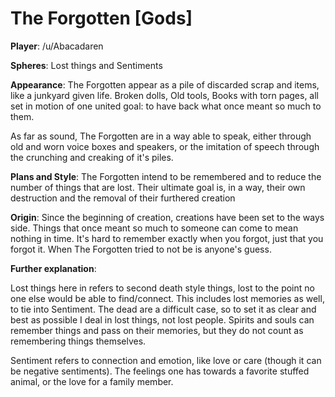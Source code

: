 # The Forgotten [Gods]

**Player**: /u/Abacadaren

**Spheres**: Lost things and Sentiments

**Appearance**: The Forgotten appear as a pile of discarded scrap and items, like a junkyard given life. Broken dolls, Old tools, Books with torn pages, all set in motion of one united goal: to have back what once meant so much to them.

As far as sound, The Forgotten are in a way able to speak, either through old and worn voice boxes and speakers, or the imitation of speech through the crunching and creaking of it's piles.

**Plans and Style**: The Forgotten intend to be remembered and to reduce the number of things that are lost. Their ultimate goal is, in a way, their own destruction and the removal of their furthered creation

**Origin**: Since the beginning of creation, creations have been set to the ways side. Things that once meant so much to someone can come to mean nothing in time. It's hard to remember exactly when you forgot, just that you forgot it. When The Forgotten tried to not be is anyone's guess.

**Further explanation**:

Lost things here in refers to second death style things, lost to the point no one else would be able to find/connect. This includes lost memories as well, to tie into Sentiment. The dead are a difficult case, so to set it as clear and best as possible I deal in lost things, not lost people. Spirits and souls can remember things and pass on their memories, but they do not count as remembering things themselves.

Sentiment refers to connection and emotion, like love or care (though it can be negative sentiments). The feelings one has towards a favorite stuffed animal, or the love for a family member.

